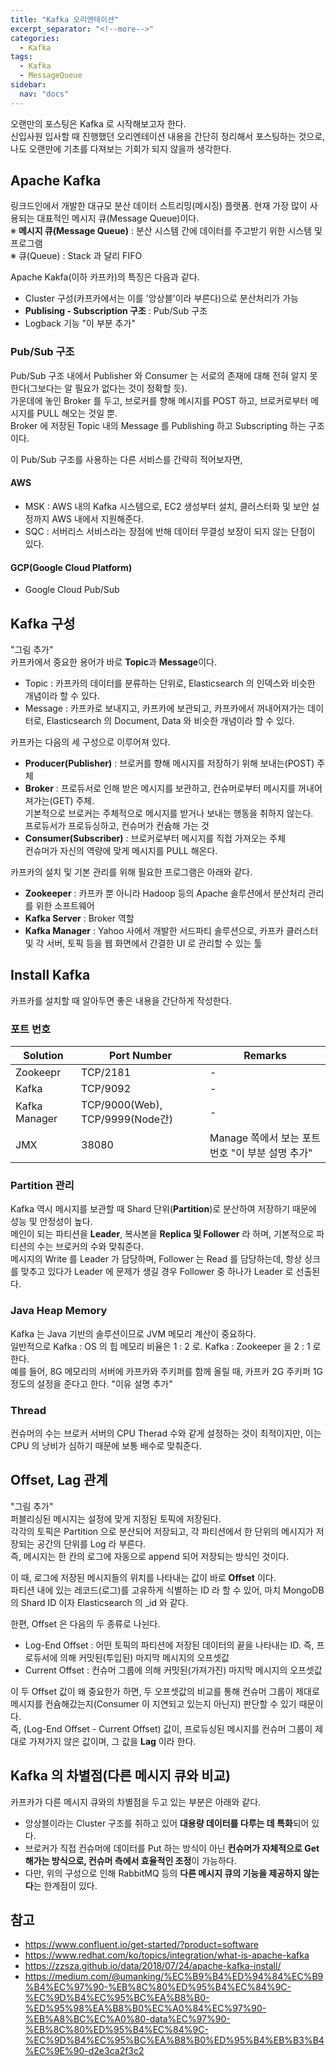 ```yaml
---
title: "Kafka 오리엔테이션"
excerpt_separator: "<!--more-->"
categories:
  - Kafka
tags:
  - Kafka
  - MessageQueue
sidebar:
  nav: "docs"
---
```

오랜만의 포스팅은 Kafka 로 시작해보고자 한다.  
신입사원 입사할 때 진행했던 오리엔테이션 내용을 간단히 정리해서 포스팅하는 것으로, 나도 오랜만에 기초를 다져보는 기회가 되지 않을까 생각한다.

## Apache Kafka
링크드인에서 개발한 대규모 분산 데이터 스트리밍(메시징) 플랫폼. 현재 가장 많이 사용되는 대표적인 메시지 큐(Message Queue)이다.  
※ **메시지 큐(Message Queue)** : 분산 시스템 간에 데이터를 주고받기 위한 시스템 및 프로그램  
※ 큐(Queue) : Stack 과 달리 FIFO

Apache Kakfa(이하 카프카)의 특징은 다음과 같다.
* Cluster 구성(카프카에서는 이를 '앙상블'이라 부른다)으로 분산처리가 가능
* **Publising - Subscription 구조** : Pub/Sub 구조
* Logback 기능 "이 부분 추가"

### Pub/Sub 구조
Pub/Sub 구조 내에서 Publisher 와 Consumer 는 서로의 존재에 대해 전혀 알지 못한다(그보다는 알 필요가 없다는 것이 정확할 듯).  
가운데에 놓인 Broker 를 두고, 브로커를 향해 메시지를 POST 하고, 브로커로부터 메시지를 PULL 해오는 것일 뿐.  
Broker 에 저장된 Topic 내의 Message 를 Publishing 하고 Subscripting 하는 구조이다.

이 Pub/Sub 구조를 사용하는 다른 서비스를 간략히 적어보자면,
#### AWS
* MSK : AWS 내의 Kafka 시스템으로, EC2 생성부터 설치, 클러스터화 및 보안 설정까지 AWS 내에서 지원해준다.
* SQC : 서버리스 서비스라는 장점에 반해 데이터 무결성 보장이 되지 않는 단점이 있다. 
#### GCP(Google Cloud Platform)
* Google Cloud Pub/Sub

## Kafka 구성
"그림 추가"  
카프카에서 중요한 용어가 바로 **Topic**과 **Message**이다.  
* Topic : 카프카의 데이터를 분류하는 단위로, Elasticsearch 의 인덱스와 비슷한 개념이라 할 수 있다.
* Message : 카프카로 보내지고, 카프카에 보관되고, 카프카에서 꺼내어져가는 데이터로,  Elasticsearch 의 Document, Data 와 비슷한 개념이라 할 수 있다.

카프카는 다음의 세 구성으로 이루어져 있다.
* **Producer(Publisher)** : 브로커를 향해 메시지를 저장하기 위해 보내는(POST) 주체
* **Broker** : 프로듀서로 인해 받은 메시지를 보관하고, 컨슈머로부터 메시지를 꺼내어져가는(GET) 주체.  
  기본적으로 브로커는 주체적으로 메시지를 받거나 보내는 행동을 취하지 않는다.  
  프로듀서가 프로듀싱하고, 컨슈머가 컨슘해 가는 것
* **Consumer(Subscriber)** : 브로커로부터 메시지를 직접 가져오는 주체  
  컨슈머가 자신의 역량에 맞게 메시지를 PULL 해온다.

카프카의 설치 및 기본 관리를 위해 필요한 프로그램은 아래와 같다.
* **Zookeeper** : 카프카 뿐 아니라 Hadoop 등의 Apache 솔루션에서 분산처리 관리를 위한 소프트웨어
* **Kafka Server** : Broker 역할
* **Kafka Manager** : Yahoo 사에서 개발한 서드파티 솔루션으로, 카프카 클러스터 및 각 서버, 토픽 등을 웹 화면에서 간결한 UI 로 관리할 수 있는 툴

## Install Kafka
카프카를 설치할 때 알아두면 좋은 내용을 간단하게 작성한다.

### 포트 번호

|Solution|Port Number|Remarks|
|------|---|---|
|Zookeepr|TCP/2181|-|
|Kafka|TCP/9092|-|
|Kafka Manager|TCP/9000(Web), TCP/9999(Node간)|-|
|JMX|38080|Manage 쪽에서 보는 포트번호 "이 부분 설명 추가"|

### Partition 관리
Kafka 역시 메시지를 보관할 때 Shard 단위(**Partition**)로 분산하여 저장하기 때문에 성능 및 안정성이 높다.  
메인이 되는 파티션을 **Leader**, 복사본을 **Replica 및 Follower** 라 하며, 기본적으로 파티션의 수는 브로커의 수와 맞춰준다.  
메시지의 Write 를 Leader 가 담당하며, Follower 는 Read 를 담당하는데, 항상 싱크를 맞추고 있다가 Leader 에 문제가 생길 경우 Follower 중 하나가 Leader 로 선출된다.

### Java Heap Memory
Kafka 는 Java 기반의 솔루션이므로 JVM 메모리 계산이 중요하다.  
일반적으로 Kafka : OS 의 힙 메모리 비율은 1 : 2 로. Kafka : Zookeeper 을 2 : 1 로 한다.  
예를 들어, 8G 메모리의 서버에 카프카와 주키퍼를 함께 올릴 때, 카프카 2G 주키퍼 1G 정도의 설정을 준다고 한다. "이유 설명 추가"

### Thread
컨슈머의 수는 브로커 서버의 CPU Therad 수와 같게 설정하는 것이 최적이지만, 이는 CPU 의 낭비가 심하기 때문에 보통 배수로 맞춰준다.

## Offset, Lag 관계
"그림 추가"  
퍼블리싱된 메시지는 설정에 맞게 지정된 토픽에 저장된다.  
각각의 토픽은 Partition 으로 분산되어 저장되고, 각 파티션에서 한 단위의 메시지가 저장되는 공간의 단위를 Log 라 부른다.  
즉, 메시지는 한 칸의 로그에 자동으로 append 되어 저장되는 방식인 것이다.

이 때, 로그에 저장된 메시지들의 위치를 나타내는 값이 바로 **Offset** 이다.  
파티션 내에 있는 레코드(로그)를 고유하게 식별하는 ID 라 할 수 있어, 마치 MongoDB 의 Shard ID 이자 Elasticsearch 의 _id 와 같다.  

한편, Offset 은 다음의 두 종류로 나뉜다.
* Log-End Offset : 어떤 토픽의 파티션에 저장된 데이터의 끝을 나타내는 ID. 즉, 프로듀서에 의해 커밋된(투입된) 마지막 메시지의 오프셋값
* Current Offset : 컨슈머 그룹에 의해 커밋된(가져가진) 마지막 메시지의 오프셋값

이 두 Offset 값이 왜 중요한가 하면, 두 오프셋값의 비교를 통해 컨슈머 그룹이 제대로 메시지를 컨슘해갔는지(Consumer 이 지연되고 있는지 아닌지) 판단할 수 있기 때문이다.  
즉, (Log-End Offset - Current Offset) 값이, 프로듀싱된 메시지를 컨슈머 그룹이 제대로 가져가지 않은 값이며, 그 값을 **Lag** 이라 한다.

## Kafka 의 차별점(다른 메시지 큐와 비교)
카프카가 다른 메시지 큐와의 차별점을 두고 있는 부분은 아래와 같다.
* 앙상블이라는 Cluster 구조를 취하고 있어 **대용량 데이터를 다루는 데 특화**되어 있다.
* 브로커가 직접 컨슈머에 데이터를 Put 하는 방식이 아닌 **컨슈머가 자체적으로 Get 해가는 방식으로, 컨슈머 측에서 효율적인 조정**이 가능하다.
* 다만, 위의 구성으로 인해 RabbitMQ 등의 **다른 메시지 큐의 기능을 제공하지 않는다**는 한계점이 있다.

## 참고
* https://www.confluent.io/get-started/?product=software
* https://www.redhat.com/ko/topics/integration/what-is-apache-kafka
* https://zzsza.github.io/data/2018/07/24/apache-kafka-install/
* https://medium.com/@umanking/%EC%B9%B4%ED%94%84%EC%B9%B4%EC%97%90-%EB%8C%80%ED%95%B4%EC%84%9C-%EC%9D%B4%EC%95%BC%EA%B8%B0-%ED%95%98%EA%B8%B0%EC%A0%84%EC%97%90-%EB%A8%BC%EC%A0%80-data%EC%97%90-%EB%8C%80%ED%95%B4%EC%84%9C-%EC%9D%B4%EC%95%BC%EA%B8%B0%ED%95%B4%EB%B3%B4%EC%9E%90-d2e3ca2f3c2
